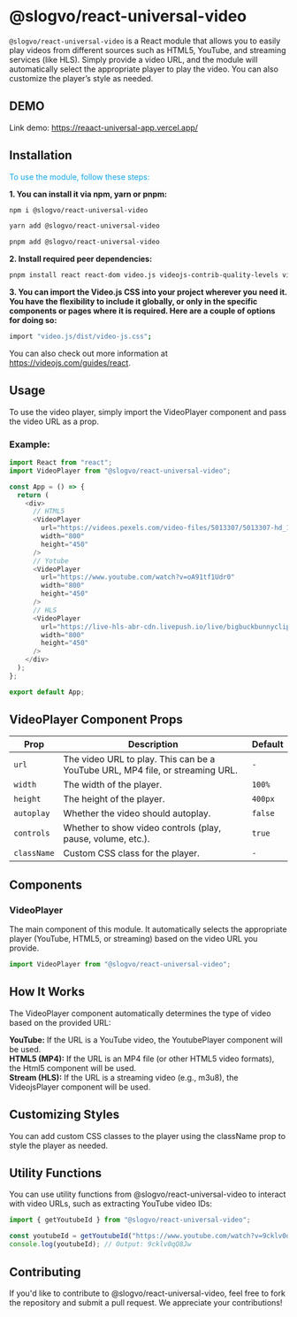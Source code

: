 # @slogvo/react-universal-video

`@slogvo/react-universal-video` is a React module that allows you to easily play videos from different sources such as HTML5, YouTube, and streaming services (like HLS). Simply provide a video URL, and the module will automatically select the appropriate player to play the video. You can also customize the player’s style as needed.

## DEMO

Link demo: https://reaact-universal-app.vercel.app/

## Installation

<div style="color:#0ea5e9; margin-bottom: 8px">To use the module, follow these steps:</div>

<strong>1. You can install it via npm, yarn or pnpm:</strong>

```bash
npm i @slogvo/react-universal-video
```

```bash
yarn add @slogvo/react-universal-video
```

```bash
pnpm add @slogvo/react-universal-video
```

<strong>2. Install required peer dependencies:</strong>

```bash
pnpm install react react-dom video.js videojs-contrib-quality-levels videojs-http-source-selector
```

<strong>3. You can import the Video.js CSS into your project wherever you need it. You have the flexibility to include it globally, or only in the specific components or pages where it is required. Here are a couple of options for doing so:</strong>

```bash
import "video.js/dist/video-js.css";
```

You can also check out more information at https://videojs.com/guides/react.

## Usage

To use the video player, simply import the VideoPlayer component and pass the video URL as a prop.

### Example:

```typescript
import React from "react";
import VideoPlayer from "@slogvo/react-universal-video";

const App = () => {
  return (
    <div>
      // HTML5
      <VideoPlayer
        url="https://videos.pexels.com/video-files/5013307/5013307-hd_1920_1080_30fps.mp4"
        width="800"
        height="450"
      />
      // Yotube
      <VideoPlayer
        url="https://www.youtube.com/watch?v=oA91tf1Udr0"
        width="800"
        height="450"
      />
      // HLS
      <VideoPlayer
        url="https://live-hls-abr-cdn.livepush.io/live/bigbuckbunnyclip/index.m3u8"
        width="800"
        height="450"
      />
    </div>
  );
};

export default App;
```

## VideoPlayer Component Props

| Prop        | Description                                                                   | Default |
| ----------- | ----------------------------------------------------------------------------- | ------- |
| `url`       | The video URL to play. This can be a YouTube URL, MP4 file, or streaming URL. | `-`     |
| `width`     | The width of the player.                                                      | `100%`  |
| `height`    | The height of the player.                                                     | `400px` |
| `autoplay`  | Whether the video should autoplay.                                            | `false` |
| `controls`  | Whether to show video controls (play, pause, volume, etc.).                   | `true`  |
| `className` | Custom CSS class for the player.                                              | `-`     |

## Components

### VideoPlayer

The main component of this module. It automatically selects the appropriate player (YouTube, HTML5, or streaming) based on the video URL you provide.

```typescript
import VideoPlayer from "@slogvo/react-universal-video";
```

## How It Works

The VideoPlayer component automatically determines the type of video based on the provided URL:

<div><strong>YouTube:</strong> If the URL is a YouTube video, the YoutubePlayer component will be used.
<div>

<div><strong>HTML5 (MP4):</strong> If the URL is an MP4 file (or other HTML5 video formats), the Html5 component will be used.</div>
<div><strong>Stream (HLS):</strong> If the URL is a streaming video (e.g., m3u8), the VideojsPlayer component will be used.</div>

## Customizing Styles

You can add custom CSS classes to the player using the className prop to style the player as needed.

## Utility Functions

You can use utility functions from @slogvo/react-universal-video to interact with video URLs, such as extracting YouTube video IDs:

```typescript
import { getYoutubeId } from "@slogvo/react-universal-video";

const youtubeId = getYoutubeId("https://www.youtube.com/watch?v=9cklv0qQ8Jw");
console.log(youtubeId); // Output: 9cklv0qQ8Jw
```

## Contributing

If you'd like to contribute to @slogvo/react-universal-video, feel free to fork the repository and submit a pull request. We appreciate your contributions!

